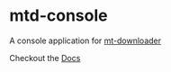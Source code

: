mtd-console
===========

A console application for [mt-downloader](https://github.com/tusharmath/Multi-threaded-downloader)

Checkout the [Docs](http://tusharm.com/articles/mtd-console)